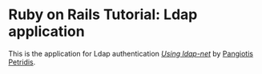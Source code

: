 # Ruby on Rails Tutorial: Ldap application

This is the application for Ldap authentication
[*Using ldap-net*](http://rubydoc.info/gems/ruby-net-ldap/frames)
by [Pangiotis Petridis](http://users.sch.gr/papetridis/moodle).
